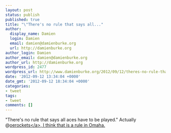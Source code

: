 ```yaml
---
layout: post
status: publish
published: true
title: "\"There's no rule that says all..."
author:
  display_name: Damien
  login: Damien
  email: damien@damienburke.org
  url: http://damienburke.org
author_login: Damien
author_email: damien@damienburke.org
author_url: http://damienburke.org
wordpress_id: 2477
wordpress_url: http://www.damienburke.org/2012/09/12/theres-no-rule-that-says-all/
date: '2012-09-12 13:34:04 +0000'
date_gmt: '2012-09-12 18:34:04 +0000'
categories:
- tweet
tags:
- tweet
comments: []
---
```

<p>"There's no rule that says all aces have to be played." Actually @<a href="http:&#47;&#47;twitter.com&#47;oerockets" class="aktt_username">oerockets<&#47;a>, I think that is a rule in Omaha.</p>
